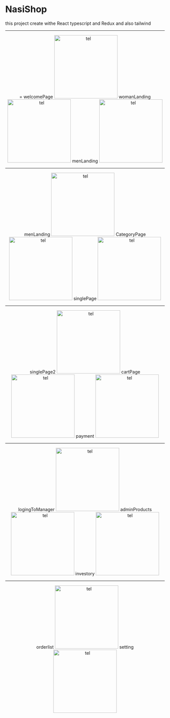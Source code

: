 # NasiShop
this project create withe React typescript and Redux and also tailwind
<hr> 
<div align="center">
= welcomePage <img src="https://user-images.githubusercontent.com/115412256/232704583-f0270f04-a910-4086-a7d9-621d75ba3ad6.png" alt="tel" width="200" height="200" />     
womanLanding <img src="https://user-images.githubusercontent.com/115412256/232705872-b931f0de-b7c6-4715-92ea-6600f0eb3df1.PNG" alt="tel" width="200" height="200" />
menLanding <img src="https://user-images.githubusercontent.com/115412256/232708578-1f3c4f86-6eee-4ea4-bb81-2d3ab98cf3a9.PNG" alt="tel" width="200" height="200" />
<hr> 
 
menLanding <img src="https://user-images.githubusercontent.com/115412256/232708578-1f3c4f86-6eee-4ea4-bb81-2d3ab98cf3a9.PNG" alt="tel" width="200" height="200" />
CategoryPage <img src="https://user-images.githubusercontent.com/115412256/232710263-70fd591c-692e-480e-983f-20adaa6131e9.png" alt="tel" width="200" height="200" />
singlePage <img src="https://user-images.githubusercontent.com/115412256/232708870-139a3918-f5ef-4a9b-b567-3face4bf1cf5.png" alt="tel" width="200" height="200" />
<hr> 
 
singlePage2 <img src="https://user-images.githubusercontent.com/115412256/232709161-b9b95f9a-fb48-440b-b72b-a5da89cd504e.png" alt="tel" width="200" height="200" />
cartPage <img src="https://user-images.githubusercontent.com/115412256/232709372-60745e49-62a9-4f59-bb2a-f48d1df6c908.png" alt="tel" width="200" height="200" />
payment <img src="https://user-images.githubusercontent.com/115412256/232709588-f2584339-f22d-4ba3-b85a-f8f670672948.png" alt="tel" width="200" height="200" />
<hr> 
 
logingToManager <img src="https://user-images.githubusercontent.com/115412256/232709841-8274cbab-64bd-4ca4-aae4-32b722970859.png" alt="tel" width="200" height="200" />
adminProducts <img src="https://user-images.githubusercontent.com/115412256/232710049-1140b27d-6882-49f5-a695-291e968704bc.png" alt="tel" width="200" height="200" />
investory <img src="https://user-images.githubusercontent.com/115412256/232710527-cb2b8b7d-26cc-4e20-bf90-80b1acf8990a.png" alt="tel" width="200" height="200" />
<hr> 
 
orderlist <img src="https://user-images.githubusercontent.com/115412256/232710702-6cab35c2-72b4-473a-8705-7de38b6df660.png" alt="tel" width="200" height="200" />
setting <img src="https://user-images.githubusercontent.com/115412256/232710965-64c89574-4839-4493-bc39-67365028c066.png" alt="tel" width="200" height="200" />
 
 
 
 
 
 
 
 
</div>
 
